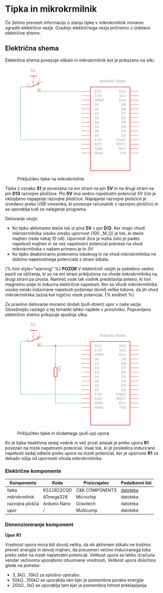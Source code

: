 # Tipka in mikrokrmilnik

Če želimo prenesti informacijo o stanju tipke v mikrokrmilnik moramo zgraditi električno vezje. Gradnjo električnega vezja pričnemo z izdelavo električne sheme.

## Električna shema

Električna shema povezuje stikalo in mikrokrmilnik kot je prikazano na sliki.

<figure><img src=".gitbook/assets/inputArduinoI.png" alt="" width="563"><figcaption><p>Priključitev tipke na mikrokrmilnik</p></figcaption></figure>

Tipka z oznako **S1** je povezana na eni strani na pin **5V** in na drugi strani na pin **D13** razvojne ploščice. Pin **5V** ima vedno napetostni potencial _5V_ čim je vklopljeno napajanje razvojne ploščice. Napajanje razvojne ploščice je izvedeno preko USB vmesnika, ki povezuje računalnik z razvojno ploščico in se uporablja tudi za nalaganje programa.

Delovanje vezja:

* Ko tipko aktiviramo steče tok iz pina **5V** v pin **D13**. Ker imajo vhodi mikrokrmilnika visoko omsko upornost (100 _M_Ω) je tok, ki steče majhen (reda nekaj 10 _nA_). Upornost žice je nizka zato je padec napetosti majhen in se ves napetostni potencial prenese na vhod mikrokrmilnika v našem primeru je to _5V_.
* Ko tipko deaktiviramo prekinemo tokokrog in na vhod mikrokrmilnika ne dobimo napetostnega potenciala s strani stikala.

{% hint style="warning" %}
**POZOR** V električnih vezjih je potrebno vedno paziti na ožičenja, ki so na eni strani priključena na vhode mikrokrmilnika na drugi strani pa prosta. Namreč vsak tak vodnik predstavlja anteno, ki lovi magnetno polje in inducira električne napetosti. Ker so vhodi mikrokrmilnika visoko omski inducirane napetosti poženejo dovolj velike tokove, da jih vhod mikrokrmilnika zazna kot logično visok potencial.
{% endhint %}

Za pravilno delovanje moramo dodati (pull-down) upor v naše vezje. Obsežnejšo razlago o tej tematiki lahko najdete v priročniku. Popravljeno električno shemo prikazuje spodnja slika.

<figure><img src=".gitbook/assets/inputArduino.png" alt="" width="563"><figcaption><p>Priključitev tipke in dodatnega (pull-up) upora</p></figcaption></figure>

Ko je tipka neaktivna sedaj vodnik ni več prost ampak je preko upora **R1** povezan na nizek napetostni potencial. Vsak tok, ki je posledica inducirane napetosti sedaj odteče preko upora na nizek potencial, ker je upornost **R1** za dekado nižja od upornosti vhoda mikrokrmilnika.

### Električne komponente

| Komponenta      | Koda         | Proizvajalec    | Podatkovni list                                                                                                                                                                                          |
| --------------- | ------------ | --------------- | -------------------------------------------------------------------------------------------------------------------------------------------------------------------------------------------------------- |
| tipka           | KS11R22CQD   | C\&K COMPONENTS | [datoteka](https://files.gitbook.com/v0/b/gitbook-x-prod.appspot.com/o/spaces%2FOjZ1XG64rvc2AeRBUH5H%2Fuploads%2FqmBvu21HLP039K5EvO7R%2Ftipka.pdf?alt=media\&token=7a603acd-c208-4158-b49f-55e25430cb83) |
| mikrokrmilnik   | ATmega328    | Microchip       | datoteka                                                                                                                                                                                                 |
| razvojna plošča | Arduino Nano | Gravitech       | datoteka                                                                                                                                                                                                 |
| upor            | /            | Multicomp       | datoteka                                                                                                                                                                                                 |



### Dimenzioniranje komponent

**Upor R1**

Vrednost upora mora biti dovolj velika, da ob aktivnem stikalu ne trošimo preveč energije in dovolj majhen, da preusmeri večino induciranega toka preko sebe na nizek napetostni potencial. Velikost upora se lahko izračuna vendar večinoma uporabimo izkustvene vrednosti. Velikost upora določimo glede na potrebe:

* $3,3k\Omega...10k\Omega$ za splošno uporabo
* $50k\Omega...100k\Omega$ se uporablja tam kjer je pomembna poraba energije
* $200\Omega...1k\Omega$ se uporablja tam kjer je pomembna hitrost preklapljanja
